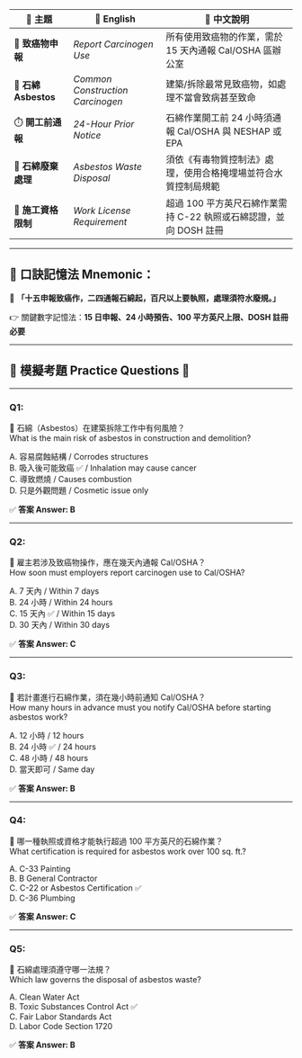 |🧾 主題|📘 English|📝 中文說明|
|---|---|---|
|🧬 **致癌物申報**|_Report Carcinogen Use_|所有使用致癌物的作業，需於 15 天內通報 Cal/OSHA 區辦公室|
|🧱 **石綿 Asbestos**|_Common Construction Carcinogen_|建築/拆除最常見致癌物，如處理不當會致病甚至致命|
|⏱️ **開工前通報**|_24-Hour Prior Notice_|石綿作業開工前 24 小時須通報 Cal/OSHA 與 NESHAP 或 EPA|
|🚮 **石綿廢棄處理**|_Asbestos Waste Disposal_|須依《有毒物質控制法》處理，使用合格掩埋場並符合水質控制局規範|
|🪪 **施工資格限制**|_Work License Requirement_|超過 100 平方英尺石綿作業需持 C-22 執照或石綿認證，並向 DOSH 註冊|

---

## 🧠 口訣記憶法 Mnemonic：

🎯 **「十五申報致癌作，二四通報石綿起，百尺以上要執照，處理須符水廢規。」**

👉 關鍵數字記憶法：**15 日申報、24 小時預告、100 平方英尺上限、DOSH 註冊必要**

---

## 📝 模擬考題 Practice Questions 📘

---

### Q1:

📌 石綿（Asbestos）在建築拆除工作中有何風險？  
What is the main risk of asbestos in construction and demolition?

A. 容易腐蝕結構 / Corrodes structures  
B. 吸入後可能致癌 ✅ / Inhalation may cause cancer  
C. 導致燃燒 / Causes combustion  
D. 只是外觀問題 / Cosmetic issue only

✅ **答案 Answer: B**

---

### Q2:

📌 雇主若涉及致癌物操作，應在幾天內通報 Cal/OSHA？  
How soon must employers report carcinogen use to Cal/OSHA?

A. 7 天內 / Within 7 days  
B. 24 小時 / Within 24 hours  
C. 15 天內 ✅ / Within 15 days  
D. 30 天內 / Within 30 days

✅ **答案 Answer: C**

---

### Q3:

📌 若計畫進行石綿作業，須在幾小時前通知 Cal/OSHA？  
How many hours in advance must you notify Cal/OSHA before starting asbestos work?

A. 12 小時 / 12 hours  
B. 24 小時 ✅ / 24 hours  
C. 48 小時 / 48 hours  
D. 當天即可 / Same day

✅ **答案 Answer: B**

---

### Q4:

📌 哪一種執照或資格才能執行超過 100 平方英尺的石綿作業？  
What certification is required for asbestos work over 100 sq. ft.?

A. C-33 Painting  
B. B General Contractor  
C. C-22 or Asbestos Certification ✅  
D. C-36 Plumbing

✅ **答案 Answer: C**

---

### Q5:

📌 石綿處理須遵守哪一法規？  
Which law governs the disposal of asbestos waste?

A. Clean Water Act  
B. Toxic Substances Control Act ✅  
C. Fair Labor Standards Act  
D. Labor Code Section 1720

✅ **答案 Answer: B**